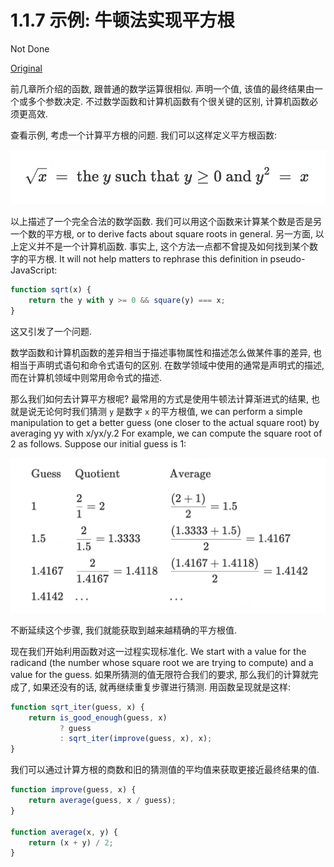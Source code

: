 # 1.1.7 示例: 牛顿法实现平方根

Not Done

[Original](https://sourceacademy.org/sicpjs/1.1.7)

前几章所介绍的函数, 跟普通的数学运算很相似. 声明一个值, 该值的最终结果由一个或多个参数决定. 不过数学函数和计算机函数有个很关键的区别, 计算机函数必须更高效.

查看示例, 考虑一个计算平方根的问题. 我们可以这样定义平方根函数:

![square_roots](../../imgs/ch1.1.7_square_roots.png)

以上描述了一个完全合法的数学函数. 我们可以用这个函数来计算某个数是否是另一个数的平方根, or to derive facts about square roots in general. 另一方面, 以上定义并不是一个计算机函数. 事实上, 这个方法一点都不曾提及如何找到某个数字的平方根. It will not help matters to rephrase this definition in pseudo-JavaScript:

```js
function sqrt(x) {
	return the y with y >= 0 && square(y) === x;
}
```

这又引发了一个问题.

数学函数和计算机函数的差异相当于描述事物属性和描述怎么做某件事的差异, 也相当于声明式语句和命令式语句的区别. 在数学领域中使用的通常是声明式的描述, 而在计算机领域中则常用命令式的描述.

那么我们如何去计算平方根呢? 最常用的方式是使用牛顿法计算渐进式的结果, 也就是说无论何时我们猜测 `y` 是数字 `x` 的平方根值, we can perform a simple manipulation to get a better guess (one closer to the actual square root) by averaging yy with x/yx/y.2 For example, we can compute the square root of 2 as follows. Suppose our initial guess is 1:

![newton_method](../../imgs/ch1.1.7_newton_method.png)

不断延续这个步骤, 我们就能获取到越来越精确的平方根值.

现在我们开始利用函数对这一过程实现标准化. We start with a value for the radicand (the number whose square root we are trying to compute) and a value for the guess. 如果所猜测的值无限符合我们的要求, 那么我们的计算就完成了, 如果还没有的话, 就再继续重复步骤进行猜测. 用函数呈现就是这样:

```js
function sqrt_iter(guess, x) {
    return is_good_enough(guess, x)
           ? guess
           : sqrt_iter(improve(guess, x), x);
} 
```

我们可以通过计算方根的商数和旧的猜测值的平均值来获取更接近最终结果的值.


```js
function improve(guess, x) {
    return average(guess, x / guess);
}

function average(x, y) {
    return (x + y) / 2;
} 
```